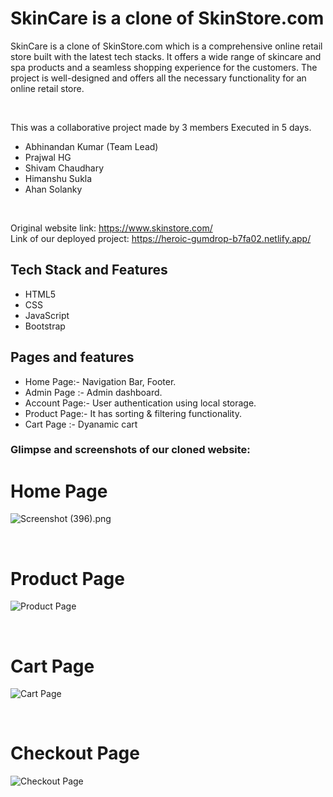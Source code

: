 <h1 font-size="30px"> SkinCare is a clone of SkinStore.com </h1>
<p>
 SkinCare is a clone of SkinStore.com which is a comprehensive online retail store built with the latest tech stacks. It offers a wide range of skincare and spa products and a seamless shopping experience for the customers. The project is well-designed and offers all the necessary functionality for an online retail store.
</p>

<br/>
<p>This was a collaborative project made by 3 members Executed in 5 days.</p>

- Abhinandan Kumar (Team Lead)
- Prajwal HG
- Shivam Chaudhary
- Himanshu Sukla
- Ahan Solanky
<br/>

Original website link: https://www.skinstore.com/
<br/>
Link of our deployed project: https://heroic-gumdrop-b7fa02.netlify.app/ 
<br/>

## Tech Stack and Features

- HTML5
- CSS
- JavaScript
- Bootstrap


## Pages and features
- Home Page:- Navigation Bar, Footer.
- Admin Page :- Admin dashboard.
- Account Page:- User authentication using local storage.
- Product Page:- It has sorting & filtering functionality.
- Cart Page :- Dyanamic cart


### Glimpse and screenshots of our cloned website:

<h1>Home Page</h1>

![Screenshot (396).png](https://masai-course.s3.ap-south-1.amazonaws.com/editor/uploads/2023-02-08/Screenshot%20%28396%29_875853.png)

<br/>

###
<h1>Product Page</h1>

![Product Page](https://masai-course.s3.ap-south-1.amazonaws.com/editor/uploads/2023-02-08/Screenshot%202023-02-08%20183507_733407.jpeg) 

<br/>

###
<h1>Cart Page</h1>

![Cart Page](https://masai-course.s3.ap-south-1.amazonaws.com/editor/uploads/2023-02-08/Screenshot%202023-02-08%20182958_227304.jpeg)

<br/>

###
<h1>Checkout Page</h1>

![Checkout Page](https://masai-course.s3.ap-south-1.amazonaws.com/editor/uploads/2023-02-08/Screenshot%202023-02-08%20183112_889111.jpeg)





  

  
